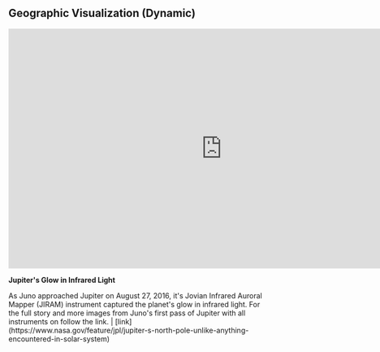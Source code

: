 ##  Geographic Visualization (Dynamic)

<!-- THIS WORKS FOR YOUTUBE ONLY -->
<iframe  width="840" height="472" src="https://www.youtube.com/embed/i9TtSCkoERw" frameborder="0" allowfullscreen></iframe>

<b>Jupiter's Glow in Infrared Light</b>

<p>
<span>
As Juno approached Jupiter on August 27, 2016, it's Jovian Infrared Auroral Mapper (JIRAM) instrument captured the planet's glow in infrared light. For the full story and more images from Juno's first pass of Jupiter with all instruments on follow the link.
</span><!-- .element: class="caption" -->
| [link](https://www.nasa.gov/feature/jpl/jupiter-s-north-pole-unlike-anything-encountered-in-solar-system)<!-- .element: target="_blank" -->
</p><!-- .element: class="caption-wrapper" -->

